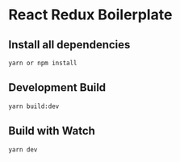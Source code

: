 # React Redux Boilerplate

## Install all dependencies
`yarn or npm install`

## Development Build
`yarn build:dev`

## Build with Watch
`yarn dev`